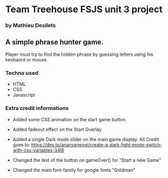 # Team Treehouse FSJS unit 3 project
### by Mathieu Desilets

## A simple phrase hunter game.
Player must try to find the hidden phrase by guessing letters using his keobaord or mouse.


### Techno used
- HTML
- CSS
- Javascript
 

### Extra credit informations

- Added some CSS animation on the start game button.

- Added fadeout effect on the Start Overlay.

- Added a single Dark mode slider on the main game display.
  All Credit goes to: https://dev.to/ananyaneogi/create-a-dark-light-mode-switch-with-css-variables-34l8

- Changed the text of the button on gameOver() for "Start a new Game"

- Changed the main font-family for google fonts "Goldman"

